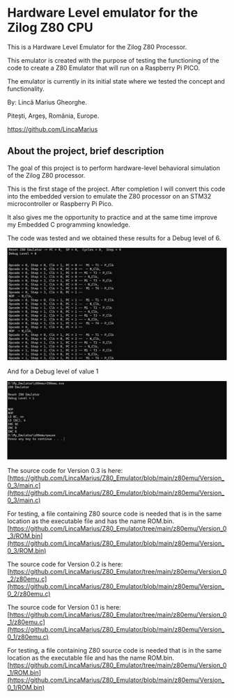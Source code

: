 # Hardware Level emulator for the Zilog Z80 CPU
This is a Hardware Level Emulator for the Zilog Z80 Processor.

This emulator is created with the purpose of testing the functioning of the code to create a Z80 Emulator that will run on a Raspberry Pi PICO.

The emulator is currently in its initial state where we tested the concept and functionality.

By: Lincă Marius Gheorghe.

Pitești, Argeș, România, Europe.

https://github.com/LincaMarius

## About the project, brief description
The goal of this project is to perform hardware-level behavioral simulation of the Zilog Z80 processor.

This is the first stage of the project. After completion I will convert this code into the embedded version to emulate the Z80 processor on an STM32 microcontroller or Raspberry Pi Pico.

It also gives me the opportunity to practice and at the same time improve my Embedded C programming knowledge.

The code was tested and we obtained these results for a Debug level of 6.

![ Figure 1 ](/Pictures/Figure1.png)

And for a Debug level of value 1

![ Figure 2 ](/Pictures/Figure2.png)

The source code for Version 0.3 is here: \
[https://github.com/LincaMarius/Z80_Emulator/blob/main/z80emu/Version_0_3/main.c](https://github.com/LincaMarius/Z80_Emulator/blob/main/z80emu/Version_0_3/main.c)

For testing, a file containing Z80 source code is needed that is in the same location as the executable file and has the name ROM.bin. \
[https://github.com/LincaMarius/Z80_Emulator/tree/main/z80emu/Version_0_3/ROM.bin](https://github.com/LincaMarius/Z80_Emulator/blob/main/z80emu/Version_0_3/ROM.bin)


The source code for Version 0.2 is here: \
[https://github.com/LincaMarius/Z80_Emulator/tree/main/z80emu/Version_0_2/z80emu.c](https://github.com/LincaMarius/Z80_Emulator/blob/main/z80emu/Version_0_2/z80emu.c)

The source code for Version 0.1 is here: \
[https://github.com/LincaMarius/Z80_Emulator/tree/main/z80emu/Version_0_1/z80emu.c](https://github.com/LincaMarius/Z80_Emulator/blob/main/z80emu/Version_0_1/z80emu.c)

For testing, a file containing Z80 source code is needed that is in the same location as the executable file and has the name ROM.bin. \
[https://github.com/LincaMarius/Z80_Emulator/tree/main/z80emu/Version_0_1/ROM.bin](https://github.com/LincaMarius/Z80_Emulator/blob/main/z80emu/Version_0_1/ROM.bin)


